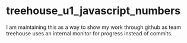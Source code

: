 # treehouse_u1_javascript_numbers
I am maintaining this as a way to show my work through github as team treehouse uses an internal monitor for progress instead of commits.